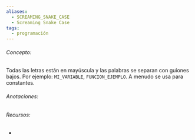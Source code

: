 ```yaml
---
aliases:
  - SCREAMING_SNAKE_CASE
  - Screaming Snake Case
tags:
  - programación
---
```

###### Concepto:

Todas las letras están en mayúscula y las palabras se separan con guiones bajos. Por ejemplo: `MI_VARIABLE`, `FUNCION_EJEMPLO`. A menudo se usa para constantes.

###### Anotaciones:



###### Recursos:

- 
